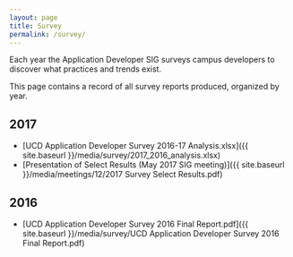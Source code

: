 ```yaml
---
layout: page
title: Survey
permalink: /survey/
---
```


Each year the Application Developer SIG surveys campus developers to discover what practices and trends exist.

This page contains a record of all survey reports produced, organized by year.

## 2017

- [UCD Application Developer Survey 2016-17 Analysis.xlsx]({{ site.baseurl }}/media/survey/2017_2016_analysis.xlsx)
- [Presentation of Select Results (May 2017 SIG meeting)]({{ site.baseurl }}/media/meetings/12/2017 Survey Select Results.pdf)

## 2016

- [UCD Application Developer Survey 2016 Final Report.pdf]({{ site.baseurl }}/media/survey/UCD Application Developer Survey 2016 Final Report.pdf)
